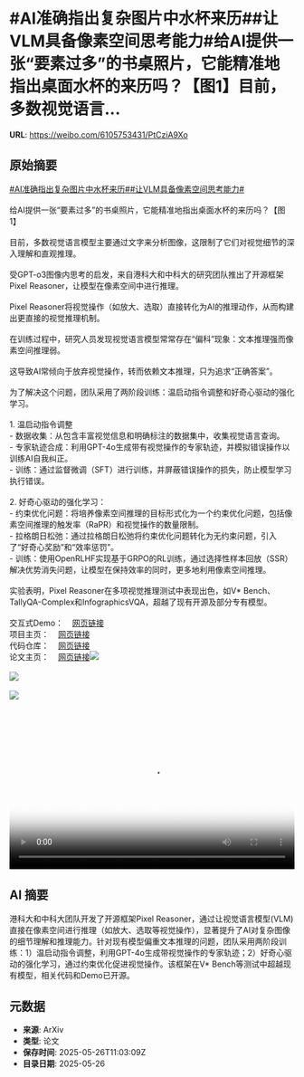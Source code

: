 # #AI准确指出复杂图片中水杯来历##让VLM具备像素空间思考能力#给AI提供一张“要素过多”的书桌照片，它能精准地指出桌面水杯的来历吗？【图1】目前，多数视觉语言...

**URL**: https://weibo.com/6105753431/PtCziA9Xo

## 原始摘要

<a href="https://m.weibo.cn/search?containerid=231522type%3D1%26t%3D10%26q%3D%23AI%E5%87%86%E7%A1%AE%E6%8C%87%E5%87%BA%E5%A4%8D%E6%9D%82%E5%9B%BE%E7%89%87%E4%B8%AD%E6%B0%B4%E6%9D%AF%E6%9D%A5%E5%8E%86%23&amp;extparam=%23AI%E5%87%86%E7%A1%AE%E6%8C%87%E5%87%BA%E5%A4%8D%E6%9D%82%E5%9B%BE%E7%89%87%E4%B8%AD%E6%B0%B4%E6%9D%AF%E6%9D%A5%E5%8E%86%23" data-hide=""><span class="surl-text">#AI准确指出复杂图片中水杯来历#</span></a><a href="https://m.weibo.cn/search?containerid=231522type%3D1%26t%3D10%26q%3D%23%E8%AE%A9VLM%E5%85%B7%E5%A4%87%E5%83%8F%E7%B4%A0%E7%A9%BA%E9%97%B4%E6%80%9D%E8%80%83%E8%83%BD%E5%8A%9B%23&amp;extparam=%23%E8%AE%A9VLM%E5%85%B7%E5%A4%87%E5%83%8F%E7%B4%A0%E7%A9%BA%E9%97%B4%E6%80%9D%E8%80%83%E8%83%BD%E5%8A%9B%23" data-hide=""><span class="surl-text">#让VLM具备像素空间思考能力#</span></a><br><br>给AI提供一张“要素过多”的书桌照片，它能精准地指出桌面水杯的来历吗？【图1】<br><br>目前，多数视觉语言模型主要通过文字来分析图像，这限制了它们对视觉细节的深入理解和直观推理。<br><br>受GPT-o3图像内思考的启发，来自港科大和中科大的研究团队推出了开源框架Pixel Reasoner，让模型在像素空间中进行推理。<br><br>Pixel Reasoner将视觉操作（如放大、选取）直接转化为AI的推理动作，从而构建出更直接的视觉推理机制。<br><br>在训练过程中，研究人员发现视觉语言模型常常存在“偏科”现象：文本推理强而像素空间推理弱。<br><br>这导致AI常倾向于放弃视觉操作，转而依赖文本推理，只为追求“正确答案”。<br><br>为了解决这个问题，团队采用了两阶段训练：温启动指令调整和好奇心驱动的强化学习。<br><br>1. 温启动指令调整<br>- 数据收集：从包含丰富视觉信息和明确标注的数据集中，收集视觉语言查询。<br>- 专家轨迹合成：利用GPT-4o生成带有视觉操作的专家轨迹，并模拟错误操作以训练AI自我纠正。<br>- 训练：通过监督微调（SFT）进行训练，并屏蔽错误操作的损失，防止模型学习执行错误。<br><br>2. 好奇心驱动的强化学习：<br>- 约束优化问题：将培养像素空间推理的目标形式化为一个约束优化问题，包括像素空间推理的触发率（RaPR）和视觉操作的数量限制。<br>- 拉格朗日松弛：通过拉格朗日松弛将约束优化问题转化为无约束问题，引入了“好奇心奖励”和“效率惩罚”。<br>- 训练：使用OpenRLHF实现基于GRPO的RL训练，通过选择性样本回放（SSR）解决优势消失问题，让模型在保持效率的同时，更多地利用像素空间推理。<br><br>实验表明，Pixel Reasoner在多项视觉推理测试中表现出色，如V* Bench、TallyQA-Complex和InfographicsVQA，超越了现有开源及部分专有模型。<br><br>交互式Demo：<a href="https://weibo.cn/sinaurl?u=https%3A%2F%2Fhuggingface.co%2Fspaces%2FTIGER-Lab%2FPixel-Reasoner" data-hide=""><span class="url-icon"><img style="width: 1rem;height: 1rem" src="https://h5.sinaimg.cn/upload/2015/09/25/3/timeline_card_small_web_default.png" referrerpolicy="no-referrer"></span><span class="surl-text">网页链接</span></a><br>项目主页：<a href="https://weibo.cn/sinaurl?u=https%3A%2F%2Ftiger-ai-lab.github.io%2FPixel-Reasoner%2F" data-hide=""><span class="url-icon"><img style="width: 1rem;height: 1rem" src="https://h5.sinaimg.cn/upload/2015/09/25/3/timeline_card_small_web_default.png" referrerpolicy="no-referrer"></span><span class="surl-text">网页链接</span></a><br>代码仓库：<a href="https://weibo.cn/sinaurl?u=https%3A%2F%2Fgithub.com%2FTIGER-AI-Lab%2FPixel-Reasoner" data-hide=""><span class="url-icon"><img style="width: 1rem;height: 1rem" src="https://h5.sinaimg.cn/upload/2015/09/25/3/timeline_card_small_web_default.png" referrerpolicy="no-referrer"></span><span class="surl-text">网页链接</span></a><br>论文主页：<a href="https://weibo.cn/sinaurl?u=https%3A%2F%2Farxiv.org%2Fabs%2F2505.15966" data-hide=""><span class="url-icon"><img style="width: 1rem;height: 1rem" src="https://h5.sinaimg.cn/upload/2015/09/25/3/timeline_card_small_web_default.png" referrerpolicy="no-referrer"></span><span class="surl-text">网页链接</span></a><img style="" src="https://tvax2.sinaimg.cn/large/006Fd7o3gy1i1t0077snuj31040pqndt.jpg" referrerpolicy="no-referrer"><br><br><img style="" src="https://tvax2.sinaimg.cn/large/006Fd7o3gy1i1t008ba00j30gg0oyn23.jpg" referrerpolicy="no-referrer"><br><br><img style="" src="https://tvax1.sinaimg.cn/large/006Fd7o3ly1i1t014kikxj31hc0u074c.jpg" referrerpolicy="no-referrer"><br><br><br clear="both"><div style="clear: both"></div><video controls="controls" poster="https://tvax3.sinaimg.cn/orj480/006Fd7o3ly1i1t01478pzj31hc0u0wic.jpg" style="width: 100%"><source src="https://f.video.weibocdn.com/o0/9zJxhczjlx08oy2pQQZi01041200bW2r0E010.mp4?label=mp4_720p&amp;template=1280x720.25.0&amp;ori=0&amp;ps=1CwnkDw1GXwCQx&amp;Expires=1748260961&amp;ssig=iq12d3zS4U&amp;KID=unistore,video"><source src="https://f.video.weibocdn.com/o0/X2gZzq0Plx08oy2p6Tgs010412005YMt0E010.mp4?label=mp4_hd&amp;template=852x480.25.0&amp;ori=0&amp;ps=1CwnkDw1GXwCQx&amp;Expires=1748260961&amp;ssig=umL0zX3GFp&amp;KID=unistore,video"><source src="https://f.video.weibocdn.com/o0/X0MxLkHolx08oy2qrDQk010412003BhO0E010.mp4?label=mp4_ld&amp;template=640x360.25.0&amp;ori=0&amp;ps=1CwnkDw1GXwCQx&amp;Expires=1748260961&amp;ssig=Xf6KKH7wN6&amp;KID=unistore,video"><p>视频无法显示，请前往<a href="https://video.weibo.com/show?fid=1034%3A5170597303615498" target="_blank" rel="noopener noreferrer">微博视频</a>观看。</p></video>

## AI 摘要

港科大和中科大团队开发了开源框架Pixel Reasoner，通过让视觉语言模型(VLM)直接在像素空间进行推理（如放大、选取等视觉操作），显著提升了AI对复杂图像的细节理解和推理能力。针对现有模型偏重文本推理的问题，团队采用两阶段训练：1）温启动指令调整，利用GPT-4o生成带视觉操作的专家轨迹；2）好奇心驱动的强化学习，通过约束优化促进视觉操作。该框架在V* Bench等测试中超越现有模型，相关代码和Demo已开源。

## 元数据

- **来源**: ArXiv
- **类型**: 论文
- **保存时间**: 2025-05-26T11:03:09Z
- **目录日期**: 2025-05-26
